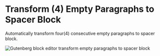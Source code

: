 # Transform (4) Empty Paragraphs to Spacer Block

Automatically transform four(4) consecutive empty paragraphs to spacer block.

![Gutenberg block editor transform empty paragraphs to spacer block](https://cldup.com/AMTTiF3-kl.gif)